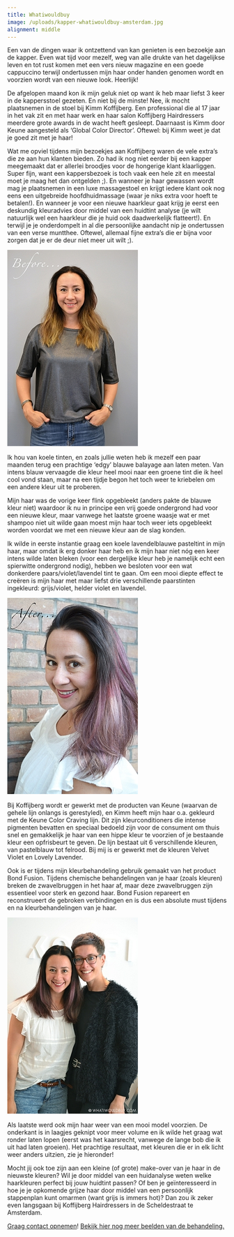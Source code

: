 ```yaml
---
title: Whatiwouldbuy
image: /uploads/kapper-whatiwouldbuy-amsterdam.jpg
alignment: middle
---
```



Een van de dingen waar ik ontzettend van kan genieten is een bezoekje aan de kapper. Even wat tijd voor mezelf, weg van alle drukte van het dagelijkse leven en tot rust komen met een vers nieuw magazine en een goede cappuccino terwijl ondertussen mijn haar onder handen genomen wordt en voorzien wordt van een nieuwe look. Heerlijk!

De afgelopen maand kon ik mijn geluk niet op want ik heb maar liefst 3 keer in de kappersstoel gezeten. En niet bij de minste! Nee, ik mocht plaatsnemen in de stoel bij Kimm Koffijberg. Een professional die al 17 jaar in het vak zit en met haar werk en haar salon Koffijberg Hairdressers meerdere grote awards in de wacht heeft gesleept. Daarnaast is Kimm door Keune aangesteld als ‘Global Color Director’. Oftewel: bij Kimm weet je dat je goed zit met je haar!

Wat me opviel tijdens mijn bezoekjes aan Koffijberg waren de vele extra’s die ze aan hun klanten bieden. Zo had ik nog niet eerder bij een kapper meegemaakt dat er allerlei broodjes voor de hongerige klant klaarliggen. Super fijn, want een kappersbezoek is toch vaak een hele zit en meestal moet je maag het dan ontgelden ;). En wanneer je haar gewassen wordt mag je plaatsnemen in een luxe massagestoel en krijgt iedere klant ook nog eens een uitgebreide hoofdhuidmassage (waar je niks extra voor hoeft te betalen!). En wanneer je voor een nieuwe haarkleur gaat krijg je eerst een deskundig kleuradvies door middel van een huidtint analyse (je wilt natuurlijk wel een haarkleur die je huid ook daadwerkelijk flatteert!). En terwijl je je onderdompelt in al die persoonlijke aandacht nip je ondertussen van een verse muntthee. Oftewel, allemaal fijne extra’s die er bijna voor zorgen dat je er de deur niet meer uit wilt ;).

![](/uploads/versions/kapper-whatiwouldbuy-amsterdam-voor-mini---x----300-450x---.jpg)

Ik hou van koele tinten, en zoals jullie weten heb ik mezelf een paar maanden terug een prachtige ‘edgy’ blauwe balayage aan laten meten. Van intens blauw vervaagde die kleur heel mooi naar een groene tint die ik heel cool vond staan, maar na een tijdje begon het toch weer te kriebelen om een andere kleur uit te proberen.

Mijn haar was de vorige keer flink opgebleekt (anders pakte de blauwe kleur niet) waardoor ik nu in principe een vrij goede ondergrond had voor een nieuwe kleur, maar vanwege het laatste groene waasje wat er met shampoo niet uit wilde gaan moest mijn haar toch weer iets opgebleekt worden voordat we met een nieuwe kleur aan de slag konden.

Ik wilde in eerste instantie graag een koele lavendelblauwe pasteltint in mijn haar, maar omdat ik erg donker haar heb en ik mijn haar niet n&oacute;g een keer intens wilde laten bleken (voor een dergelijke kleur heb je namelijk echt een spierwitte ondergrond nodig), hebben we besloten voor een wat donkerdere paars/violet/lavendel tint te gaan. Om een mooi diepte effect te cre&euml;ren is mijn haar met maar liefst drie verschillende paarstinten ingekleurd: grijs/violet, helder violet en lavendel.

![](/uploads/versions/kapper-whatiwouldbuy-amsterdam-na-mini---x----300-450x---.jpg)

Bij Koffijberg wordt er gewerkt met de producten van Keune (waarvan de gehele lijn onlangs is gerestyled), en Kimm heeft mijn haar o.a. gekleurd met de Keune Color Craving lijn. Dit zijn kleurconditioners die intense pigmenten bevatten en speciaal bedoeld zijn voor de consument om thuis snel en gemakkelijk je haar van een hippe kleur te voorzien of je bestaande kleur een opfrisbeurt te geven. De lijn bestaat uit 6 verschillende kleuren, van pastelblauw tot felrood. Bij mij is er gewerkt met de kleuren Velvet Violet en Lovely Lavender.

Ook is er tijdens mijn kleurbehandeling gebruik gemaakt van het product Bond Fusion. Tijdens chemische behandelingen van je haar (zoals kleuren) breken de zwavelbruggen in het haar af, maar deze zwavelbruggen zijn essentieel voor sterk en gezond haar. Bond Fusion repareert en reconstrueert de gebroken verbindingen en is dus een absolute must tijdens en na kleurbehandelingen van je haar.

![](/uploads/versions/kapper-whatiwouldbuy-amsterdam-kimm---x----300-450x---.jpg)

Als laatste werd ook mijn haar weer van een mooi model voorzien. De onderkant is in laagjes geknipt voor meer volume en ik wilde het graag wat ronder laten lopen (eerst was het kaarsrecht, vanwege de lange bob die ik uit had laten groeien). Het prachtige resultaat, met kleuren die er in elk licht weer anders uitzien, zie je hieronder!

Mocht jij ook toe zijn aan een kleine (of grote) make-over van je haar in de nieuwste kleuren? Wil je door middel van een huidanalyse weten welke haarkleuren perfect bij jouw huidtint passen? Of ben je ge&iuml;nteresseerd in hoe je je opkomende grijze haar door middel van een persoonlijk stappenplan kunt omarmen (want grijs is immers hot)? Dan zou ik zeker even langsgaan bij Koffijberg Hairdressers in de Scheldestraat te Amsterdam.

[Graag contact opnemen](http://www.koffijberg.nl/contact/)! [Bekijk hier nog meer beelden van de behandeling.](http://whatiwouldbuy.com/VIOLET+LAVENDER+HAIR+WITH+KEUNE+COLOR+CRAVING+AT+KOFFIJBERG+HAIRDRESSERS)